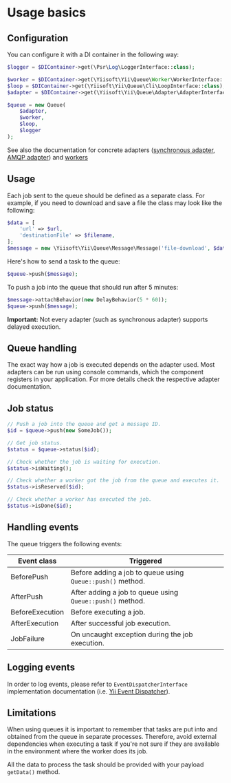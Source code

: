 # Usage basics

## Configuration

You can configure it with a DI container in the following way:

```php
$logger = $DIContainer->get(\Psr\Log\LoggerInterface::class);

$worker = $DIContainer->get(\Yiisoft\Yii\Queue\Worker\WorkerInterface::class);
$loop = $DIContainer->get(\Yiisoft\Yii\Queue\Cli\LoopInterface::class);
$adapter = $DIContainer->get(\Yiisoft\Yii\Queue\Adapter\AdapterInterface::class);

$queue = new Queue(
    $adapter,
    $worker,
    $loop,
    $logger
);
```

See also the documentation for concrete adapters ([synchronous adapter](adapter-sync.md), 
[AMQP adapter](https://github.com/yiisoft/yii-queue-amqp)) and [workers](worker.md)


## Usage

Each job sent to the queue should be defined as a separate class.
For example, if you need to download and save a file the class may look like the following:

```php
$data = [
    'url' => $url,
    'destinationFile' => $filename,
];
$message = new \Yiisoft\Yii\Queue\Message\Message('file-download', $data);
```

Here's how to send a task to the queue:

```php
$queue->push($message);
```

To push a job into the queue that should run after 5 minutes:

```php
$message->attachBehavior(new DelayBehavior(5 * 60));
$queue->push($message);
```

**Important:** Not every adapter (such as synchronous adapter) supports delayed execution.


## Queue handling

The exact way how a job is executed depends on the adapter used. Most adapters can be run using
console commands, which the component registers in your application. For more details check the respective
adapter documentation.


## Job status

```php
// Push a job into the queue and get a message ID.
$id = $queue->push(new SomeJob());

// Get job status.
$status = $queue->status($id);

// Check whether the job is waiting for execution.
$status->isWaiting();

// Check whether a worker got the job from the queue and executes it.
$status->isReserved($id);

// Check whether a worker has executed the job.
$status->isDone($id);
```


## Handling events

The queue triggers the following events:

| Event class        | Triggered                                                 |
|--------------------|-----------------------------------------------------------|
| BeforePush         | Before adding a job to queue using `Queue::push()` method.|
| AfterPush          | After adding a job to queue using `Queue::push()` method. |
| BeforeExecution    | Before executing a job.                                   |
| AfterExecution     | After successful job execution.                           |
| JobFailure         | On uncaught exception during the job execution.           |

## Logging events

In order to log events, please refer to `EventDispatcherInterface` implementation documentation
(i.e. [Yii Event Dispatcher](https://github.com/yiisoft/event-dispatcher#events-hierarchy)).

## Limitations

When using queues it is important to remember that tasks are put into and obtained from the queue in separate
processes. Therefore, avoid external dependencies when executing a task if you're not sure if they are available in
the environment where the worker does its job.

All the data to process the task should be provided with your payload `getData()` method.

